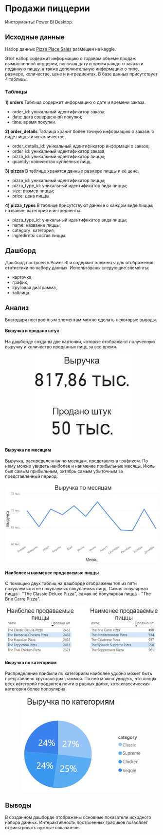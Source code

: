 # Продажи пиццерии

Инструменты: Power BI Desktop.

## Исходные данные

Набор данных [Pizza Place Sales](https://www.kaggle.com/datasets/mysarahmadbhat/pizza-place-sales) размещен на kaggle.

Этот набор содержит информацию о годовом объеме продаж вымышленной пиццерии, включая дату и время каждого заказа и поданную пиццу, а также дополнительную информацию о типе, размере, количестве, цене и ингредиентах.
В базе данных присутствует 4 таблицы.

### Таблицы

**1) orders**
Таблица содержит информацию о дате и времени заказа.

- order_id: уникальный идентификатор заказа;
- date: дата совершенной покупки;
- time: время покупки.

**2) order_details**
Таблица хранит более точную информацию о заказе: о виде пиццы и их количестве.

- order_details_id: уникальный идентификатор информаци о заказе;
- order_id: уникальный идентификатор заказа;
- pizza_id: уникальный идентификатор пиццы;
- quantity: количество купленных пицц.

**3) pizzas**
В таблице хранятся данные размере пиццы и её цене.

- pizza_id: уникальный идентификатор пиццы;
- pizza_type_id: уникальный идентификатор вида пиццы;
- size: размер пиццы;
- price: цена пиццы.

**4) pizza_types**
В таблице присутствуют данные о каждом виде пиццы: название, категория и ингредиенты.

- pizza_type_id: уникальный идентификатор вида пиццы;
- name: название пиццы;
- category: категория;
- ingredirnts: состав пиццы.

## Дашборд

Дашборд построен в Power BI и содержит элементы для отображения статистики по набору данных. Использованы следующие элементы:

- карточка,
- график,
- круговая диаграмма,
- таблица.

## Анализ

Благодаря построенным элементам можно сделать некоторые выводы.

#### Выручка и продано штук

На дашборде созданы две карточки, которые отображают полученную выручку и количество проданных пицц за все время.

<p align="center">
    <img src="https://github.com/darazazulina/Pizza_place_sales/blob/main/images/pic-1.JPG" alt="Рис 1" />
</p>

#### Выручка по месяцам

Выручка, распределенная по месяцам, представлена графиком. По нему можно увидеть наиболее и наименее прибыльные месяцы. Июль был самым прибыльным, октябрь самым убыточным за представленный период.

<p align="center">
    <img src="https://github.com/darazazulina/Pizza_place_sales/blob/main/images/pic-2.JPG" alt="Рис 2" />
</p>

#### Наиболее и наименее продаваемые пиццы

С помощью двух таблиц на дашборде отображены топ из пяти покупаемых и не покупаемых покупаемых пицц. Самая популярная пицца - "The Classic Deluxe Pizza", самая не популярная пицца - "The Brie Carre Pizza".

<p align="center">
    <img src="https://github.com/darazazulina/Pizza_place_sales/blob/main/images/pic-3.JPG" alt="Рис 3" />
</p>

#### Выручка по категориям

Распределение прибыли по категориям наиболее удобно может быть представлено круговой диаграммой. По ней можно увидеть, что пиццы всех категорий продаются почти в равных долях, хотя классическая категория более попоулярна.

<p align="center">
    <img src="https://github.com/darazazulina/Pizza_place_sales/blob/main/images/pic-4.JPG" alt="Рис 4" />
</p>

## Выводы

В созданном дашборде отображены основные показатели исходного набора данных. Интерактивность построенных графиков позволяет отфильтровать нужные показатели.
